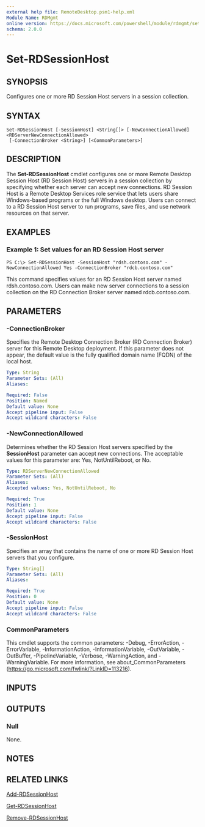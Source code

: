 ```yaml
---
external help file: RemoteDesktop.psm1-help.xml
Module Name: RDMgmt
online version: https://docs.microsoft.com/powershell/module/rdmgmt/set-rdsessionhost?view=windowsserver2012-ps&wt.mc_id=ps-gethelp
schema: 2.0.0
---
```


# Set-RDSessionHost

## SYNOPSIS
Configures one or more RD Session Host servers in a session collection.

## SYNTAX

```
Set-RDSessionHost [-SessionHost] <String[]> [-NewConnectionAllowed] <RDServerNewConnectionAllowed>
 [-ConnectionBroker <String>] [<CommonParameters>]
```

## DESCRIPTION
The **Set-RDSessionHost** cmdlet configures one or more Remote Desktop Session Host (RD Session Host) servers in a session collection by specifying whether each server can accept new connections.
RD Session Host is a Remote Desktop Services role service that lets users share Windows-based programs or the full Windows desktop.
Users can connect to a RD Session Host server to run programs, save files, and use network resources on that server.

## EXAMPLES

### Example 1: Set values for an RD  Session Host server
```
PS C:\> Set-RDSessionHost -SessionHost "rdsh.contoso.com" -NewConnectionAllowed Yes -ConnectionBroker "rdcb.contoso.com"
```

This command specifies values for an RD Session Host server named rdsh.contoso.com.
Users can make new server connections to a session collection on the RD Connection Broker server named rdcb.contoso.com.

## PARAMETERS

### -ConnectionBroker
Specifies the Remote Desktop Connection Broker (RD Connection Broker) server for this Remote Desktop deployment.
If this parameter does not appear, the default value is the fully qualified domain name (FQDN) of the local host.

```yaml
Type: String
Parameter Sets: (All)
Aliases:

Required: False
Position: Named
Default value: None
Accept pipeline input: False
Accept wildcard characters: False
```

### -NewConnectionAllowed
Determines whether the RD Session Host servers specified by the **SessionHost** parameter can accept new connections.
The acceptable values for this parameter are: Yes, NotUntilReboot, or No.

```yaml
Type: RDServerNewConnectionAllowed
Parameter Sets: (All)
Aliases:
Accepted values: Yes, NotUntilReboot, No

Required: True
Position: 1
Default value: None
Accept pipeline input: False
Accept wildcard characters: False
```

### -SessionHost
Specifies an array that contains the name of one or more RD Session Host servers that you configure.

```yaml
Type: String[]
Parameter Sets: (All)
Aliases:

Required: True
Position: 0
Default value: None
Accept pipeline input: False
Accept wildcard characters: False
```

### CommonParameters
This cmdlet supports the common parameters: -Debug, -ErrorAction, -ErrorVariable, -InformationAction, -InformationVariable, -OutVariable, -OutBuffer, -PipelineVariable, -Verbose, -WarningAction, and -WarningVariable. For more information, see about_CommonParameters (https://go.microsoft.com/fwlink/?LinkID=113216).

## INPUTS

## OUTPUTS

### Null
None.

## NOTES

## RELATED LINKS

[Add-RDSessionHost](./Add-RDSessionHost.md)

[Get-RDSessionHost](./Get-RDSessionHost.md)

[Remove-RDSessionHost](./Remove-RDSessionHost.md)


